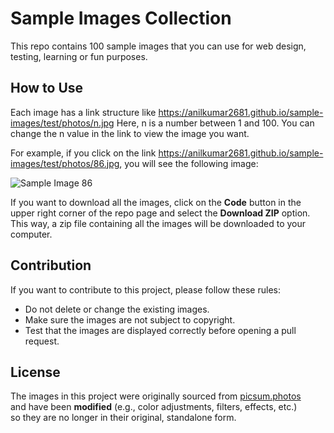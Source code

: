 # Sample Images Collection

This repo contains 100 sample images that you can use for web design, testing, learning or fun purposes.

## How to Use

Each image has a link structure like https://anilkumar2681.github.io/sample-images/test/photos/n.jpg Here, n is a number between 1 and 100. You can change the n value in the link to view the image you want.

For example, if you click on the link https://anilkumar2681.github.io/sample-images/test/photos/86.jpg, you will see the following image:

![Sample Image 86](https://anilkumar2681.github.io/sample-images/test/photos/86.jpg)

If you want to download all the images, click on the **Code** button in the upper right corner of the repo page and select the **Download ZIP** option. This way, a zip file containing all the images will be downloaded to your computer.

## Contribution

If you want to contribute to this project, please follow these rules:

- Do not delete or change the existing images.
- Make sure the images are not subject to copyright.
- Test that the images are displayed correctly before opening a pull request.

## License

The images in this project were originally sourced from [picsum.photos](https://picsum.photos)  
and have been **modified** (e.g., color adjustments, filters, effects, etc.)  
so they are no longer in their original, standalone form.

